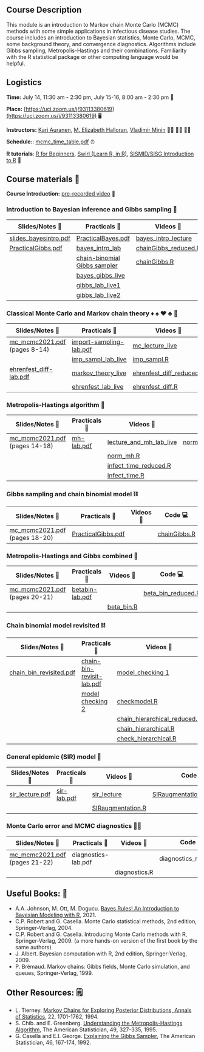 ## Course Description

This module is an introduction to Markov chain Monte Carlo (MCMC) methods with some simple applications in infectious disease studies. The course includes an introduction to Bayesian statistics, Monte Carlo, MCMC, some background theory, and convergence diagnostics. Algorithms include Gibbs sampling, Metropolis-Hastings and their combinations. Familiarity with the R statistical package or other computing language would be helpful.

## Logistics

**Time:** July 14, 11:30 am - 2:30 pm, July 15-16, 8:00 am - 2:30 pm :date: 

 **Place:** [https://uci.zoom.us/j/93113380619](https://uci.zoom.us/j/93113380619)  :desktop_computer:

**Instructors:** [Kari Auranen](https://www.utu.fi/en/people/kari-auranen), [M. Elizabeth Halloran](https://www.fredhutch.org/en/faculty-lab-directory/halloran-elizabeth.html), [Vladimir Minin](https://vnminin.github.io)  :man_scientist: :woman_scientist: :man_scientist:

**Schedule:**: [mcmc_time_table.pdf](https://github.com/vnminin/sismid_mcmc_one/blob/main/2021/2021_SISMID_Module8_Time_Table.pdf) :alarm_clock:

**R tutorials**: [R for Beginners](https://cran.r-project.org/doc/contrib/Paradis-rdebuts_en.pdf), [Swirl (Learn R, in R)](https://swirlstats.com), [SISMID/SISG Introduction to R](http://faculty.washington.edu/kenrice/rintro/index.shtml) :school:

## Course materials :open_book:

**Course Introduction:** [pre-recorded video](https://uci.zoom.us/rec/share/IPQOp5MUE4UO2-7I8n3F8rgyM9x83g3yTbYfEMkt6T4_AFQ-wG3yTOckKsQ3HOQo.2JO0VIOY0lkluG1X?startTime=1626128435000) :movie_camera:

### Introduction to Bayesian inference and Gibbs sampling :telescope:

Slides/Notes :green_book: | Practicals :microscope: | Videos :movie_camera: | Code :computer:
------------ | ---------- | ------ | ----
[slides_bayesintro.pdf](https://github.com/vnminin/sismid_mcmc_one/blob/main/2021/lectures/slides_bayesintro21.pdf) | [PracticalBayes.pdf](https://github.com/vnminin/sismid_mcmc_one/blob/main/2021/labs/PracticalBayes12021.pdf) | [bayes_intro_lecture](https://washington.zoom.us/rec/play/RvYq4BK49oPlH0AJYyjfHP48JFi--hfFi19Rrghn9LW-qDsLs7EqgCmfPoSUBeMD8P-hXXW__gJWViDj.obIBmHtQoDTVftJf?continueMode=true&_x_zm_rtaid=WSdjZ4usTqyureTAbHWQhw.1626030450428.bfed32a6a2854cabd1c141f54da54f87&_x_zm_rhtaid=334) | [bayesintro2021.R](https://github.com/vnminin/sismid_mcmc_one/blob/main/2021/code/bayesintro2021.R)
 |[PracticalGibbs.pdf](https://github.com/vnminin/sismid_mcmc_one/blob/main/2021/labs/PracticalChain_binomial12021.pdf) | [bayes_intro_lab](https://uci.zoom.us/rec/share/TIz55FAMsgcZHDrE40YB4DgApYXKUrBFhZBySn93BO7GbB3SjIfwhLnnBR0Pfxet.J6GdYj9IHpSEIeiD?startTime=1626137063000) |   [chainGibbs_reduced.R](https://github.com/vnminin/sismid_mcmc_one/blob/main/2021/code/chainGibbs_reduced.R)
  | | [chain-binomial Gibbs sampler](https://washington.zoom.us/rec/play/7rC2zKX28Yw1F3ZraPEbhWbtHY89igIEP_mcoN7LP_rxlHjtYjO-ohX5NSIt7cZSROuZYrAkZ5KtPMr5.xW1magKukjopxEv4?continueMode=true&_x_zm_rtaid=obGTNERoSOeB_QlEgwudkw.1626122880635.b932133c870228bb0c59efd76e6d0d53&_x_zm_rhtaid=91) |  [chainGibbs.R](https://github.com/vnminin/sismid_mcmc_one/blob/main/2021/code/chainGibbs.R)
  | | [bayes_gibbs_live](https://uci.zoom.us/rec/share/BYMV_FWv4LOprhDd_XNEKHU-ljQjZ1xB3wNoPrlZQEYyz8H4DOCn82YMgu4I2Ps9.9Oz4UNiuBJKOUMIK?startTime=1626286431000) |
  | | [gibbs_lab_live1](https://uci.zoom.us/rec/share/BYMV_FWv4LOprhDd_XNEKHU-ljQjZ1xB3wNoPrlZQEYyz8H4DOCn82YMgu4I2Ps9.9Oz4UNiuBJKOUMIK?startTime=1626291948000) |
  | | [gibbs_lab_live2](https://uci.zoom.us/rec/share/BYMV_FWv4LOprhDd_XNEKHU-ljQjZ1xB3wNoPrlZQEYyz8H4DOCn82YMgu4I2Ps9.9Oz4UNiuBJKOUMIK?startTime=1626294380000) |
  

### Classical Monte Carlo and Markov chain theory :diamonds: :spades: :hearts: :clubs: :game_die: 

Slides/Notes :green_book: | Practicals :microscope: | Videos :movie_camera: | Code :computer:
------------ | ---------- | ------ | ----
[mc_mcmc2021.pdf](https://github.com/vnminin/sismid_mcmc_one/blob/main/2021/lectures/mc_mcmc2021.pdf) (pages 8-14) | [import-sampling-lab.pdf](https://github.com/vnminin/sismid_mcmc_one/blob/main/2021/labs/import-sampling-lab.pdf)  |  [mc_lecture_live](https://uci.zoom.us/rec/share/BYMV_FWv4LOprhDd_XNEKHU-ljQjZ1xB3wNoPrlZQEYyz8H4DOCn82YMgu4I2Ps9.9Oz4UNiuBJKOUMIK?startTime=1626295520000)  | [imp_sampl_reduced.R](https://github.com/vnminin/sismid_mcmc_one/blob/main/2021/code/import_sampl_reduced.R)
 | | [imp_sampl_lab_live](https://uci.zoom.us/rec/share/EjiIQD9dbX0rg1VA6ndtRMGfwEdNDlzrnp8vZPfw6AqAVo9w9H1YwIKglY9HmnXn.G4XL-II3UmG1bwZt?startTime=1626360885000) | [imp_sampl.R](https://github.com/vnminin/sismid_mcmc_one/blob/main/2021/code/import_sampl.R)
 | [ehrenfest_diff-lab.pdf](https://github.com/vnminin/sismid_mcmc_one/blob/main/2021/labs/ehrenfest-diff-lab.pdf) | [markov_theory_live](https://uci.zoom.us/rec/share/EjiIQD9dbX0rg1VA6ndtRMGfwEdNDlzrnp8vZPfw6AqAVo9w9H1YwIKglY9HmnXn.G4XL-II3UmG1bwZt?startTime=1626365899000) | [ehrenfest_diff_reduced.R](https://github.com/vnminin/sismid_mcmc_one/blob/main/2021/code/ehrenfest_diff_reduced.R)
  | | [ehrenfest_lab_live](https://uci.zoom.us/rec/share/EjiIQD9dbX0rg1VA6ndtRMGfwEdNDlzrnp8vZPfw6AqAVo9w9H1YwIKglY9HmnXn.G4XL-II3UmG1bwZt?startTime=1626369967000) | [ehrenfest_diff.R](https://github.com/vnminin/sismid_mcmc_one/blob/main/2021/code/ehrenfest_diff.R)

### Metropolis-Hastings algorithm :frog:

Slides/Notes :green_book: | Practicals :microscope: | Videos :movie_camera: | Code :computer:
------------ | ---------- | ------ | ----
[mc_mcmc2021.pdf](https://github.com/vnminin/sismid_mcmc_one/blob/main/2021/lectures/mc_mcmc2021.pdf) (pages 14-18) | [mh-lab.pdf](https://github.com/vnminin/sismid_mcmc_one/blob/main/2021/labs/mh-lab.pdf) | [lecture_and_mh_lab_live](https://uci.zoom.us/rec/share/EjiIQD9dbX0rg1VA6ndtRMGfwEdNDlzrnp8vZPfw6AqAVo9w9H1YwIKglY9HmnXn.G4XL-II3UmG1bwZt?startTime=1626374418000)  | [norm_mh_reduced.R](https://github.com/vnminin/sismid_mcmc_one/blob/main/2021/code/norm_mh_reduced.R)
 | |  | [norm_mh.R](https://github.com/vnminin/sismid_mcmc_one/blob/main/2021/code/norm_mh.R)
 | | | [infect_time_reduced.R](https://github.com/vnminin/sismid_mcmc_one/blob/main/2021/code/infect_time_reduced.R)
 | | | [infect_time.R](https://github.com/vnminin/sismid_mcmc_one/blob/main/2021/code/infect_time.R)
 
### Gibbs sampling and chain binomial model :chains:

Slides/Notes :green_book: | Practicals :microscope: | Videos :movie_camera: | Code :computer:
------------ | ---------- | ------ | ----
[mc_mcmc2021.pdf](https://github.com/vnminin/sismid_mcmc_one/blob/main/2021/lectures/mc_mcmc2021.pdf) (pages 18-20) | [PracticalGibbs.pdf](https://github.com/vnminin/sismid_mcmc_one/blob/main/2021/labs/PracticalChain_binomial12021.pdf) |  | [chainGibbs.R](https://github.com/vnminin/sismid_mcmc_one/blob/main/2021/code/chainGibbs.R)
 
### Metropolis-Hastings and Gibbs combined :octopus:

Slides/Notes :green_book: | Practicals :microscope: | Videos :movie_camera: | Code :computer:
------------ | ---------- | ------ | ----
[mc_mcmc2021.pdf](https://github.com/vnminin/sismid_mcmc_one/blob/main/2021/lectures/mc_mcmc2021.pdf) (pages 20-21) | [betabin-lab.pdf](https://github.com/vnminin/sismid_mcmc_one/blob/main/2021/labs/betabin-lab.pdf) |  | [beta_bin_reduced.R](https://github.com/vnminin/sismid_mcmc_one/blob/main/2021/code/beta_bin_reduced.R)
 | | | [beta_bin.R](https://github.com/vnminin/sismid_mcmc_one/blob/main/2021/code/beta_bin.R)
 
### Chain binomial model revisited :chains:
 
Slides/Notes :green_book: | Practicals :microscope: | Videos :movie_camera: | Code :computer:
------------ | ---------- | ------ | ----
 [chain_bin_revisited.pdf](https://github.com/vnminin/sismid_mcmc_one/blob/main/2021/lectures/chain_bin_revisited.pdf) | [chain-bin-revisit-lab.pdf](https://github.com/vnminin/sismid_mcmc_one/blob/main/2021/labs/hierarchical-chain-bin-lab.pdf) | [model_checking 1](https://drive.google.com/file/d/1I1RjCgsWiNCEBW-Co1PijqEZoopdUBl1/view?usp=sharing) | [checkmodel_reduced.R](https://github.com/vnminin/sismid_mcmc_one/blob/main/2021/code/checkmodel_reduced.R)
 | | [model checking  2](https://drive.google.com/file/d/1lUq1UiA_7uNeRert1_5RjIlKIVHNdhI3/view?usp=sharing) | [checkmodel.R](https://github.com/vnminin/sismid_mcmc_one/blob/main/2021/code/checkmodel.R)
 | | | [chain_hierarchical_reduced.R](https://github.com/vnminin/sismid_mcmc_one/blob/main/2021/code/chain_hierarchical_reduced.R)
 | | | [chain_hierarchical.R](https://github.com/vnminin/sismid_mcmc_one/blob/main/2021/code/chain_hierarchical.R)
 | | | [check_hierarchical.R](https://github.com/vnminin/sismid_mcmc_one/blob/main/2021/code/check_hierarchical.R)
 
### General epidemic (SIR) model 🧟
 
Slides/Notes :green_book: | Practicals :microscope: | Videos :movie_camera: | Code :computer:
------------ | ---------- | ------ | ----
[sir_lecture.pdf](https://github.com/vnminin/sismid_mcmc_one/blob/main/2021/lectures/sir_lecture.pdf) | [sir-lab.pdf](https://github.com/vnminin/sismid_mcmc_one/blob/main/2021/labs/sir-lab.pdf) | [sir_lecture](https://drive.google.com/file/d/1BHzLlf_P03_-yTc-twXRb4vToupRo9ik/view?usp=sharing) | [SIRaugmentation_reduced.R](https://github.com/vnminin/sismid_mcmc_one/blob/main/2021/code/SIRaugmentation_reduced.R)
|  |  | [SIRaugmentation.R](https://github.com/vnminin/sismid_mcmc_one/blob/main/2021/code/SIRaugmentation.R)
 
### Monte Carlo error and MCMC diagnostics :woman_mechanic:
 
Slides/Notes :green_book: | Practicals :microscope: | Videos :movie_camera: | Code :computer:
------------ | ---------- | ------ | ----
[mc_mcmc2021.pdf](https://github.com/vnminin/sismid_mcmc_one/blob/main/2021/lectures/mc_mcmc2021.pdf) (pages 21-22) | diagnostics-lab.pdf |  | diagnostics_reduced.R
 | | | diagnostics.R
 
## Useful Books: 📘
- A.A. Johnson, M. Ott, M. Dogucu. [Bayes Rules! An Introduction to Bayesian Modeling with R](https://www.bayesrulesbook.com), 2021.
- C.P. Robert and G. Casella. Monte Carlo statistical methods, 2nd edition, Springer-Verlag, 2004.
- C.P. Robert and G. Casella. Introducing Monte Carlo methods with R, Springer-Verlag, 2009. (a more hands-on version of the first book by the same authors)
- J. Albert. Bayesian computation with R, 2nd edition, Springer-Verlag, 2009.
- P. Brémaud. Markov chains: Gibbs fields, Monte Carlo simulation, and queues, Springer-Verlag, 1999.

## Other Resources: 🗒️
- L. Tierney. [Markov Chains for Exploring Posterior Distributions, Annals of Statistics](https://projecteuclid.org/journals/annals-of-statistics/volume-22/issue-4/Markov-Chains-for-Exploring-Posterior-Distributions/10.1214/aos/1176325750.full), 22, 1701-1762, 1994.
- S. Chib. and E. Greenberg. [Understanding the Metropolis-Hastings Algorithm](https://www.jstor.org/stable/2684568?seq=1#metadata_info_tab_contents), The American Statistician, 49, 327-335, 1995.
- G. Casella and E.I. George. [Explaining the Gibbs Sampler](https://www.jstor.org/stable/2685208?seq=1#metadata_info_tab_contents), The American Statistician, 46, 167-174, 1992.
